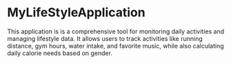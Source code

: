 # MyLifeStyleApplication
This application is is a comprehensive tool for monitoring daily activities and managing lifestyle data. It allows users to track activities like running distance, gym hours, water intake, and favorite music, while also calculating daily calorie needs based on gender.
